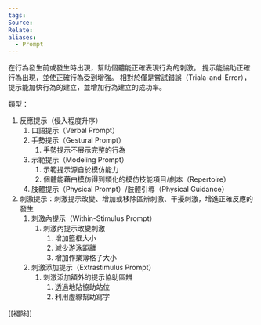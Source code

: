 ```yaml
---
tags: 
Source: 
Relate: 
aliases:
  - Prompt
---
```

在行為發生前或發生時出現，幫助個體能正確表現行為的刺激。
提示能協助正確行為出現，並使正確行為受到增強。
相對於僅是嘗試錯誤（Triala-and-Error），提示能加快行為的建立，並增加行為建立的成功率。

類型：
1. 反應提示（侵入程度升序）
	1. 口語提示（Verbal Prompt）
	2. 手勢提示（Gestural Prompt）
		1. 手勢提示不展示完整的行為
	3. 示範提示（Modeling Prompt）
		1. 示範提示源自於模仿能力
		2. 個體能藉由模仿得到類化的模仿技能項目/劇本（Repertoire）
	4. 肢體提示（Physical Prompt）/肢體引導（Physical Guidance）
2. 刺激提示：刺激提示改變、增加或移除區辨刺激、干擾刺激，增進正確反應的發生
	1. 刺激內提示（Within-Stimulus Prompt）
		1. 刺激內提示改變刺激
			1. 增加籃框大小
			2. 減少游泳距離
			3. 增加作業簿格子大小
	2. 刺激添加提示（Extrastimulus Prompt）
		1. 刺激添加額外的提示協助區辨
			1. 透過地貼協助站位
			2. 利用虛線幫助寫字

[[褪除]]